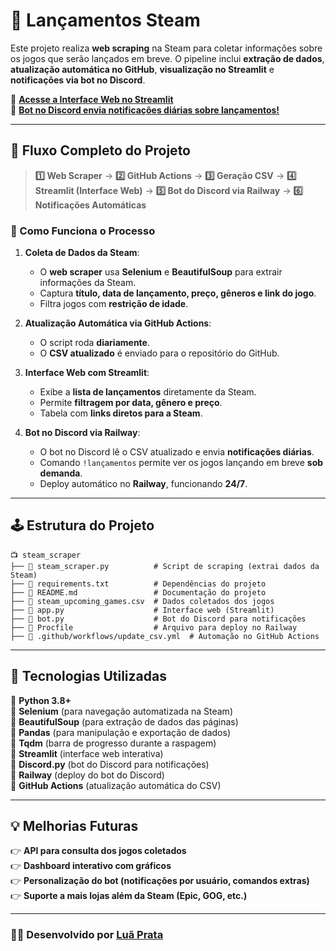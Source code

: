 # 🚀 Lançamentos Steam

Este projeto realiza **web scraping** na Steam para coletar informações sobre os jogos que serão lançados em breve. O pipeline inclui **extração de dados**, **atualização automática no GitHub**, **visualização no Streamlit** e **notificações via bot no Discord**.

🔗 **[Acesse a Interface Web no Streamlit](https://luaprata-steamlancamentos.streamlit.app/)**  
🤖 **[Bot no Discord envia notificações diárias sobre lançamentos!](https://prnt.sc/WXOjEkMY3ObQ)**

---

## 📌 Fluxo Completo do Projeto
> **1️⃣ Web Scraper** → **2️⃣ GitHub Actions** → **3️⃣ Geração CSV** → **4️⃣ Streamlit (Interface Web)** → **5️⃣ Bot do Discord via Railway** → **6️⃣ Notificações Automáticas**

### 🔄 Como Funciona o Processo
1. **Coleta de Dados da Steam**:  
   - O **web scraper** usa **Selenium** e **BeautifulSoup** para extrair informações da Steam.
   - Captura **título, data de lançamento, preço, gêneros e link do jogo**.
   - Filtra jogos com **restrição de idade**.

2. **Atualização Automática via GitHub Actions**:  
   - O script roda **diariamente**.  
   - O **CSV atualizado** é enviado para o repositório do GitHub.  

3. **Interface Web com Streamlit**:  
   - Exibe a **lista de lançamentos** diretamente da Steam.  
   - Permite **filtragem por data, gênero e preço**.
   - Tabela com **links diretos para a Steam**.

4. **Bot no Discord via Railway**:  
   - O bot no Discord lê o CSV atualizado e envia **notificações diárias**.  
   - Comando `!lançamentos` permite ver os jogos lançando em breve **sob demanda**.  
   - Deploy automático no **Railway**, funcionando **24/7**.

---

## 🕹️ Estrutura do Projeto
```
📺 steam_scraper
├── 📝 steam_scraper.py          # Script de scraping (extrai dados da Steam)
├── 📝 requirements.txt          # Dependências do projeto
├── 📝 README.md                 # Documentação do projeto
├── 📝 steam_upcoming_games.csv  # Dados coletados dos jogos
├── 📝 app.py                    # Interface web (Streamlit)
├── 📝 bot.py                    # Bot do Discord para notificações
├── 📝 Procfile                  # Arquivo para deploy no Railway
├── 📝 .github/workflows/update_csv.yml  # Automação no GitHub Actions
```

---

## 🚀 Tecnologias Utilizadas
🔹 **Python 3.8+**  
🔹 **Selenium** (para navegação automatizada na Steam)  
🔹 **BeautifulSoup** (para extração de dados das páginas)  
🔹 **Pandas** (para manipulação e exportação de dados)  
🔹 **Tqdm** (barra de progresso durante a raspagem)  
🔹 **Streamlit** (interface web interativa)  
🔹 **Discord.py** (bot do Discord para notificações)  
🔹 **Railway** (deploy do bot do Discord)  
🔹 **GitHub Actions** (atualização automática do CSV)  

---

## 💡 Melhorias Futuras
👉 **API para consulta dos jogos coletados**  
👉 **Dashboard interativo com gráficos**  
👉 **Personalização do bot (notificações por usuário, comandos extras)**  
👉 **Suporte a mais lojas além da Steam (Epic, GOG, etc.)**  

---

### 👨‍💻 Desenvolvido por [Luã Prata](https://github.com/luaprata)  

